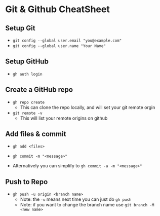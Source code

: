 # Git & Github CheatSheet

## Setup Git

- `git config --global user.email "you@example.com"`
- `git config --global user.name "Your Name"`

## Setup GitHub 

- `gh auth login` 

## Create a GitHub repo 

- `gh repo create`
    - This can clone the repo locally, and will set your git remote orgin
- `git remote -v`
    - This will list your remote origins on github 

## Add files & commit 

- `gh add <files>`

- `gh commit -m "<message>"`

- Alternatively you can simplify to `gh commit -a -m "<message>"`

## Push to Repo 

- `gh push -u origin <branch name>`
    - Note: the `-u` means next time you can just do `gh push`
    - Note: if you want to change the branch name use `git branch -M <new name>`